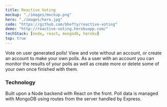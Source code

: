 ```yaml
---
title: Reactive Voting
mockup: "./images/mockup.png"
hero: "./images/hero.jpg"
code: "https://github.com/bhefty/reactive-voting"
demo: "http://reactive-voting.herokuapp.com/"
techStack: [node, react, mongodb, heroku]
top: true
---
```


Vote on user generated polls! View and vote without an account, or create an account to make your own polls. As a user with an account you can monitor the results of your polls as well as create more or delete some of your own once finished with them.

### Technology

Built upon a Node backend with React on the front. Poll data is managed with MongoDB using routes from the server handled by Express.